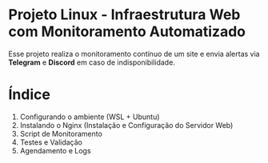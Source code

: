 # Projeto Linux - Infraestrutura Web com Monitoramento Automatizado
Esse projeto realiza o monitoramento contínuo de um site e envia alertas via **Telegram** e **Discord** em caso de indisponibilidade.

# Índice 
1. Configurando o ambiente (WSL + Ubuntu)
2. Instalando o Nginx (Instalação e Configuração do Servidor Web)
3. Script de Monitoramento
4. Testes e Validação
5. Agendamento e Logs
